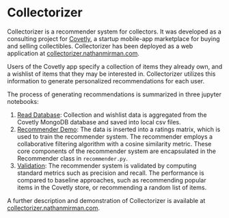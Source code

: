 # Collectorizer

Collectorizer is a recommender system for collectors.  It was developed as a consulting project for [Covetly](https://www.covetlyapp.com), a startup mobile-app marketplace for buying and selling collectibles.  Collectorizer has been deployed as a web application at [collectorizer.nathanmirman.com](http://collectorizer.nathanmirman.com).

Users of the Covetly app specify a collection of items they already own, and a wishlist of items that they may be interested in.  Collectorizer utilizes this information to generate personalized recommendations for each user.

The process of generating recommendations is summarized in three jupyter notebooks:
1.  [Read Database](1-ReadDatabase.ipynb):  Collection and wishlist data is aggregated from the Covetly MongoDB database and saved into local csv files.
2.  [Recommender Demo](2-RecommenderDemo.ipynb):  The data is inserted into a ratings matrix, which is used to train the recommender system.  The recommender employs a collaborative filtering algorithm with a cosine similarity metric.  These core components of the recommender system are encapsulated in the Recommender class in `recommender.py`.
3.  [Validation](3-Validation.ipynb):  The recommender system is validated by computing standard metrics such as precision and recall.  The performance is compared to baseline approaches, such as recommending popular items in the Covetly store, or recommending a random list of items.

A further description and demonstration of Collectorizer is available at [collectorizer.nathanmirman.com](http://collectorizer.nathanmirman.com).
